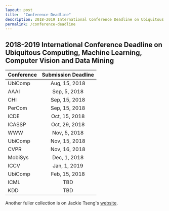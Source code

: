 ```yaml
---
layout: post
title:  "Conference Deadline"
description: 2018-2019 International Conference Deadline on Ubiquitous Computing, Machine Learning, Computer Vision and Data Mining
permalink: /conference-deadline
---
```


## 2018-2019 International Conference Deadline on Ubiquitous Computing, Machine Learning, Computer Vision and Data Mining

Conference | Submission Deadline 
------------- |:-------------:
UbiComp      | Aug, 15, 2018 
AAAI      | Sep, 5, 2018 
CHI | Sep, 15, 2018 
PerCom | Sep, 15, 2018
ICDE | Oct, 15, 2018 
ICASSP | Oct, 29, 2018 
WWW | Nov, 5, 2018 
UbiComp | Nov, 15, 2018 
CVPR | Nov, 16, 2018 
MobiSys | Dec, 1, 2018 
ICCV | Jan, 1, 2019 
UbiComp | Feb, 15, 2018 
ICML | TBD 
KDD  | TBD

<!-- 
| Conference | Submission Deadline  |
| ------------- |:-------------:| 
| UbiComp      | Aug, 15, 2018 | 
| AAAI      | Sep, 5, 2018 | 
| CHI | Sep, 15, 2018 | 
| PerCom | Sep, 15, 2018 |  
| ICDE | Oct, 15, 2018 | 
| ICASSP | Oct, 29, 2018 | 
| WWW | Nov, 5, 2018 | 
| UbiComp | Nov, 15, 2018 | 
| CVPR | Nov, 16, 2018 | 
| MobiSys | Dec, 1, 2018 | 
| ICCV | Jan, 1, 2019 | 
| UbiComp | Feb, 15, 2018 | 
| ICML | TBD | 
| KDD  | TBD |  -->

<!--KDD (Knowledge Discovery and Data Mining)-->
<!--ICML (International Conference on Long Beach, California, Machine Learning) June 10 -- June 15, 2019.-->

Another fuller collection is on Jackie Tseng's [website][1]. 

[1]: https://jackietseng.github.io/conference_call_for_paper/2018-2019-conferences.html


